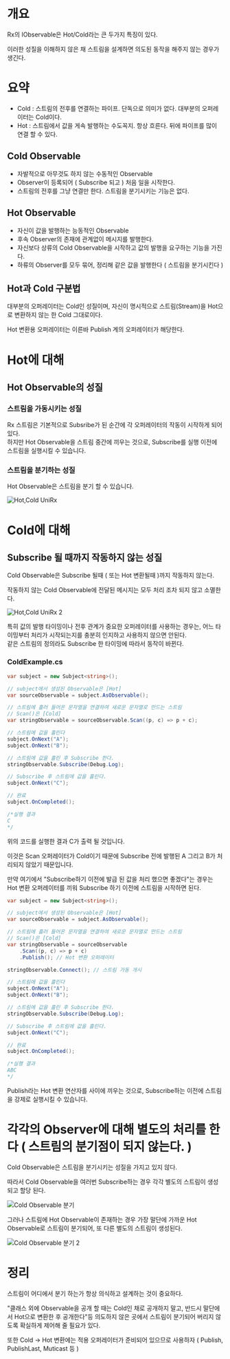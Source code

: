 # 개요

Rx의 IObservable은 Hot/Cold라는 큰 두가지 특징이 있다.

이러한 성질을 이해하지 않은 채 스트림을 설계하면 의도된 동작을 해주지 않는 경우가 생긴다.

# 요약

-   Cold : 스트림의 전후를 연결하는 파이프. 단독으로 의미가 없다. 대부분의 오퍼레이터는 Cold이다.
-   Hot : 스트림에서 값을 게속 발행하는 수도꼭지. 항상 흐른다. 뒤에 파이프를 많이 연결 할 수 있다.

## Cold Observable

-   자발적으로 아무것도 하지 않는 수동적인 Observable
-   Observer이 등록되어 ( Subscribe 되고 ) 처음 일을 시작한다.
-   스트림의 전후를 그냥 연결만 한다. 스트림을 분기시키는 기능은 없다.

## Hot Observable

-   자신이 값을 발행하는 능동적인 Observable
-   후속 Observer의 존재에 관계없이 메시지를 발행한다.
-   자신보다 상류의 Cold Observable을 시작하고 값의 발행을 요구하는 기능을 가진다.
-   하류의 Observer를 모두 묶어, 정리해 같은 값을 발행한다 ( 스트림을 분기시킨다 )

## Hot과 Cold 구분법

대부분의 오퍼레이터는 Cold인 성질이며, 자신이 명시적으로 스트림(Stream)을 Hot으로 변환하지 않는 한 Cold 그대로이다.

Hot 변환용 오퍼레이터는 이른바 Publish 계의 오퍼레이터가 해당한다.

# Hot에 대해

## Hot Observable의 성질

### 스트림을 가동시키는 성질

Rx 스트림은 기본적으로 Subsribe가 된 순간에 각 오퍼레이터의 작동이 시작하게 되어있다.  
하지만 Hot Observable을 스트림 중간에 끼우는 것으로, Subscribe를 실행 이전에 스트림을 실행시킬 수 있습니다.

### 스트림을 분기하는 성질

Hot Observable은 스트림을 분기 할 수 있습니다.

![Hot,Cold UniRx](https://user-images.githubusercontent.com/85855054/126430795-54031592-6e34-42ab-959d-5eb75a12a507.jpeg)

# Cold에 대해

## Subscribe 될 때까지 작동하지 않는 성질

Cold Observable은 Subscribe 될때 ( 또는 Hot 변환될때 )까지 작동하지 않는다.

작동하지 않는 Cold Observable에 전달된 메시지는 모두 처리 조차 되지 않고 소멸한다.

![Hot,Cold UniRx 2](https://user-images.githubusercontent.com/85855054/126431003-c67e5399-b804-4464-911f-c4df90f814b7.jpeg)

특히 값의 발행 타이밍이나 전후 관계가 중요한 오퍼레이터를 사용하는 경우는, 어느 타이밍부터 처리가 시작되는지를 충분히 인지하고 사용하지 않으면 안된다.  
같은 스트림의 정의라도 Subscribe 한 타이밍에 따라서 동작이 바뀐다.

### ColdExample.cs

```C#
var subject = new Subject<string>();

// subject에서 생성된 Observable은 [Hot]
var sourceObservable = subject.AsObservable();

// 스트림에 흘러 들어온 문자열을 연결하여 새로운 문자열로 만드는 스트림
// Scan()은 [Cold]
var stringObservable = sourceObservable.Scan((p, c) => p + c);

// 스트림에 값을 흘린다
subject.OnNext("A");
subject.OnNext("B");

// 스트림에 값을 흘린 후 Subscribe 한다.
stringObservable.Subscribe(Debug.Log);

// Subscribe 후 스트림에 값을 흘린다.
subject.OnNext("C");

// 완료
subject.OnCompleted();

/*실행 결과
C
*/

```

위의 코드를 실행한 결과 C가 출력 될 것입니다.

이것은 Scan 오퍼레이터가 Cold이기 때문에 Subscribe 전에 발행된 A 그리고 B가 처리되지 않았기 때문입니다.

만약 여기에서 "Subscribe하기 이전에 발급 된 값을 처리 했으면 좋겠다"는 경우는 Hot 변환 오퍼레이터를 끼워 Subscribe 하기 이전에 스트림을 시작하면 된다.

```C#
var subject = new Subject<string>();

// subject에서 생성된 Observable은 [Hot]
var sourceObservable = subject.AsObservable();

// 스트림에 흘러 들어온 문자열을 연결하여 새로운 문자열로 만드는 스트림
// Scan()은 [Cold]
var stringObservable = sourceObservable
    .Scan((p, c) => p + c)
    .Publish(); // Hot 변환 오퍼레이터

stringObservable.Connect(); // 스트림 가동 개시

// 스트림에 값을 흘린다
subject.OnNext("A");
subject.OnNext("B");

// 스트림에 값을 흘린 후 Subscribe 한다.
stringObservable.Subscribe(Debug.Log);

// Subscribe 후 스트림에 값을 흘린다.
subject.OnNext("C");

// 완료
subject.OnCompleted();

/*실행 결과
ABC
*/
```

Publish라는 Hot 변환 연산자를 사이에 끼우는 것으로, Subscribe하는 이전에 스트림을 강제로 실행시킬 수 있습니다.

# 각각의 Observer에 대해 별도의 처리를 한다 ( 스트림의 분기점이 되지 않는다. )

Cold Observable은 스트림을 분기시키는 성질을 가지고 있지 않다.

따라서 Cold Observable을 여러번 Subscribe하는 경우 각각 별도의 스트림이 생성되고 할당 된다.

![Cold Observable 분기](https://user-images.githubusercontent.com/85855054/126431658-953a6ca7-741c-4154-93ab-0dc071310a85.jpeg)

그러나 스트림에 Hot Observable이 존재하는 경우 가장 말단에 가까운 Hot Observable로 스트림이 분기되어, 또 다른 별도의 스트림이 생성된다.

![Cold Observable 분기 2](https://user-images.githubusercontent.com/85855054/126431661-a3e26bcc-a0a7-4f8d-a7a8-2b7764a6f5b5.jpeg)

# 정리

스트림이 어디에서 분기 하는가 항상 의식하고 설계하는 것이 중요하다.

"클래스 외에 Observable을 공개 할 때는 Cold인 채로 공개하지 말고, 반드시 말단에서 Hot으로 변환한 후 공개한다"등 의도하지 않은 곳에서 스트림이 분기되어 버리지 않도록 확실하게 제어해 줄 필요가 있다.

또한 Cold -> Hot 변환에는 적용 오퍼레이터가 준비되어 있으므로 사용하자 ( Publish, PublishLast, Muticast 등 )
